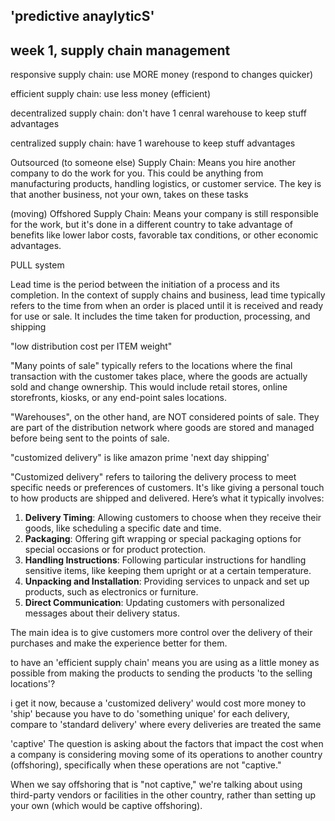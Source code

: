 ## 'predictive anaylyticS'


## week 1, supply chain management
responsive supply chain:
use MORE money (respond to changes quicker)

efficient supply chain:
use less money (efficient) 

decentralized supply chain:
don't have 1 cenral warehouse to keep stuff
advantages

centralized supply chain:
have 1 warehouse to keep stuff
advantages

Outsourced (to someone else) Supply Chain: 
Means you hire another company to do the work for you. This could be anything from manufacturing products, handling logistics, or customer service. The key is that another business, not your own, takes on these tasks

(moving) Offshored Supply Chain: 
Means your company is still responsible for the work, but it's done in a different country to take advantage of benefits like lower labor costs, favorable tax conditions, or other economic advantages.

PULL system



Lead time 
is the period between the initiation of a process and its completion. In the context of supply chains and business, lead time typically refers to the time from when an order is placed until it is received and ready for use or sale. It includes the time taken for production, processing, and shipping


"low distribution cost per ITEM weight"


"Many points of sale" 
typically refers to the locations where the final transaction with the customer takes place, where the goods are actually sold and change ownership. This would include retail stores, online storefronts, kiosks, or any end-point sales locations.

"Warehouses", on the other hand, are NOT considered points of sale. They are part of the distribution network where goods are stored and managed before being sent to the points of sale. 

"customized delivery"
is like amazon prime 'next day shipping'


"Customized delivery" refers to tailoring the delivery process to meet specific needs or preferences of customers. It's like giving a personal touch to how products are shipped and delivered. Here’s what it typically involves:

1. **Delivery Timing**: Allowing customers to choose when they receive their goods, like scheduling a specific date and time.
2. **Packaging**: Offering gift wrapping or special packaging options for special occasions or for product protection.
3. **Handling Instructions**: Following particular instructions for handling sensitive items, like keeping them upright or at a certain temperature.
4. **Unpacking and Installation**: Providing services to unpack and set up products, such as electronics or furniture.
5. **Direct Communication**: Updating customers with personalized messages about their delivery status.

The main idea is to give customers more control over the delivery of their purchases and make the experience better for them.


to have an 'efficient supply chain' means
you are using as a little money as possible from making the products to sending the products 'to the selling locations'?

i get it now, because a 'customized delivery' would cost more money to 'ship'
because you have to do 'something unique' for each delivery, compare to 'standard delivery' where every deliveries are treated the same

'captive'
The question is asking about the factors that impact the cost when a company is considering moving some of its operations to another country (offshoring), specifically when these operations are not "captive."

When we say offshoring that is "not captive," we're talking about using third-party vendors or facilities in the other country, rather than setting up your own (which would be captive offshoring).